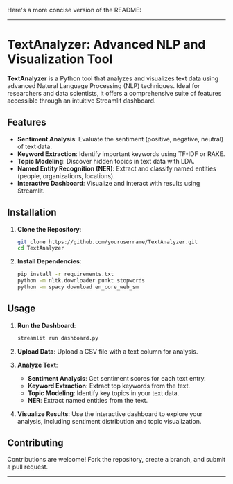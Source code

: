 
Here's a more concise version of the README:

---

# TextAnalyzer: Advanced NLP and Visualization Tool

**TextAnalyzer** is a Python tool that analyzes and visualizes text data using advanced Natural Language Processing (NLP) techniques. Ideal for researchers and data scientists, it offers a comprehensive suite of features accessible through an intuitive Streamlit dashboard.

## Features

- **Sentiment Analysis**: Evaluate the sentiment (positive, negative, neutral) of text data.
- **Keyword Extraction**: Identify important keywords using TF-IDF or RAKE.
- **Topic Modeling**: Discover hidden topics in text data with LDA.
- **Named Entity Recognition (NER)**: Extract and classify named entities (people, organizations, locations).
- **Interactive Dashboard**: Visualize and interact with results using Streamlit.

## Installation

1. **Clone the Repository**:
   ```bash
   git clone https://github.com/yourusername/TextAnalyzer.git
   cd TextAnalyzer
   ```

2. **Install Dependencies**:
   ```bash
   pip install -r requirements.txt
   python -m nltk.downloader punkt stopwords
   python -m spacy download en_core_web_sm
   ```

## Usage

1. **Run the Dashboard**:
   ```bash
   streamlit run dashboard.py
   ```

2. **Upload Data**: Upload a CSV file with a text column for analysis.

3. **Analyze Text**:
   - **Sentiment Analysis**: Get sentiment scores for each text entry.
   - **Keyword Extraction**: Extract top keywords from the text.
   - **Topic Modeling**: Identify key topics in your text data.
   - **NER**: Extract named entities from the text.

4. **Visualize Results**: Use the interactive dashboard to explore your analysis, including sentiment distribution and topic visualization.

## Contributing

Contributions are welcome! Fork the repository, create a branch, and submit a pull request.

---
